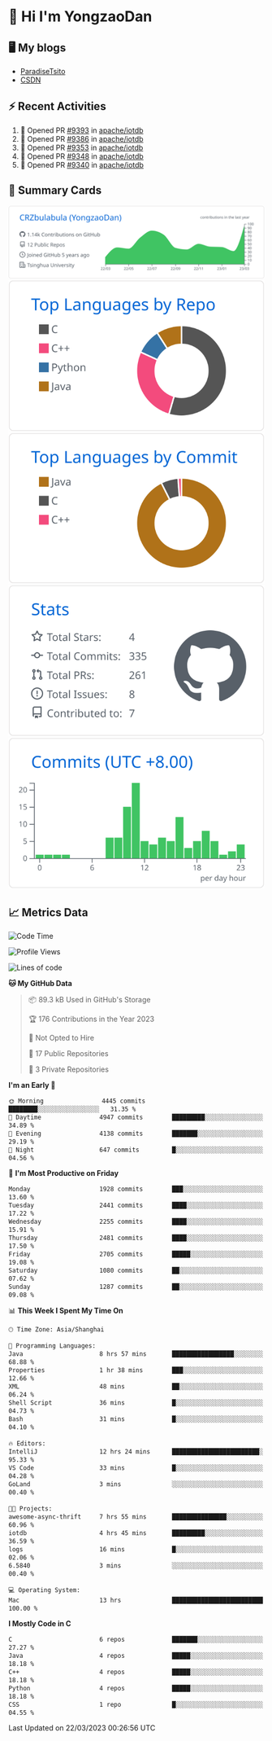 # 👋 Hi I'm YongzaoDan

## 🖥 My blogs
  + [ParadiseTsito](https://www.paradisetsito.love/)
  + [CSDN](https://blog.csdn.net/CRZbulabula?type=blog)

## ⚡ Recent Activities
<!--START_SECTION:activity-->
1. 💪 Opened PR [#9393](https://github.com/apache/iotdb/pull/9393) in [apache/iotdb](https://github.com/apache/iotdb)
2. 💪 Opened PR [#9386](https://github.com/apache/iotdb/pull/9386) in [apache/iotdb](https://github.com/apache/iotdb)
3. 💪 Opened PR [#9353](https://github.com/apache/iotdb/pull/9353) in [apache/iotdb](https://github.com/apache/iotdb)
4. 💪 Opened PR [#9348](https://github.com/apache/iotdb/pull/9348) in [apache/iotdb](https://github.com/apache/iotdb)
5. 💪 Opened PR [#9340](https://github.com/apache/iotdb/pull/9340) in [apache/iotdb](https://github.com/apache/iotdb)
<!--END_SECTION:activity-->

## 🎑 Summary Cards

[![](https://raw.githubusercontent.com/CRZbulabula/CRZbulabula/main/profile-summary-card-output/github/0-profile-details.svg)](https://github.com/vn7n24fzkq/github-profile-summary-cards)
[![](https://raw.githubusercontent.com/CRZbulabula/CRZbulabula/main/profile-summary-card-output/github/1-repos-per-language.svg)](https://github.com/vn7n24fzkq/github-profile-summary-cards) [![](https://raw.githubusercontent.com/CRZbulabula/CRZbulabula/main/profile-summary-card-output/github/2-most-commit-language.svg)](https://github.com/vn7n24fzkq/github-profile-summary-cards)
[![](https://raw.githubusercontent.com/CRZbulabula/CRZbulabula/main/profile-summary-card-output/github/3-stats.svg)](https://github.com/vn7n24fzkq/github-profile-summary-cards) [![](https://raw.githubusercontent.com/CRZbulabula/CRZbulabula/main/profile-summary-card-output/github/4-productive-time.svg)](https://github.com/vn7n24fzkq/github-profile-summary-cards)

## 📈 Metrics Data

<!--START_SECTION:waka-->
![Code Time](http://img.shields.io/badge/Code%20Time-13%20hrs-blue)

![Profile Views](http://img.shields.io/badge/Profile%20Views-478-blue)

![Lines of code](https://img.shields.io/badge/From%20Hello%20World%20I%27ve%20Written-14.1%20million%20lines%20of%20code-blue)

**🐱 My GitHub Data** 

> 📦 89.3 kB Used in GitHub's Storage 
 > 
> 🏆 176 Contributions in the Year 2023
 > 
> 🚫 Not Opted to Hire
 > 
> 📜 17 Public Repositories 
 > 
> 🔑 3 Private Repositories 
 > 
**I'm an Early 🐤** 

```text
🌞 Morning                4445 commits        ████████░░░░░░░░░░░░░░░░░   31.35 % 
🌆 Daytime                4947 commits        █████████░░░░░░░░░░░░░░░░   34.89 % 
🌃 Evening                4138 commits        ███████░░░░░░░░░░░░░░░░░░   29.19 % 
🌙 Night                  647 commits         █░░░░░░░░░░░░░░░░░░░░░░░░   04.56 % 
```
📅 **I'm Most Productive on Friday** 

```text
Monday                   1928 commits        ███░░░░░░░░░░░░░░░░░░░░░░   13.60 % 
Tuesday                  2441 commits        ████░░░░░░░░░░░░░░░░░░░░░   17.22 % 
Wednesday                2255 commits        ████░░░░░░░░░░░░░░░░░░░░░   15.91 % 
Thursday                 2481 commits        ████░░░░░░░░░░░░░░░░░░░░░   17.50 % 
Friday                   2705 commits        █████░░░░░░░░░░░░░░░░░░░░   19.08 % 
Saturday                 1080 commits        ██░░░░░░░░░░░░░░░░░░░░░░░   07.62 % 
Sunday                   1287 commits        ██░░░░░░░░░░░░░░░░░░░░░░░   09.08 % 
```


📊 **This Week I Spent My Time On** 

```text
🕑︎ Time Zone: Asia/Shanghai

💬 Programming Languages: 
Java                     8 hrs 57 mins       █████████████████░░░░░░░░   68.88 % 
Properties               1 hr 38 mins        ███░░░░░░░░░░░░░░░░░░░░░░   12.66 % 
XML                      48 mins             ██░░░░░░░░░░░░░░░░░░░░░░░   06.24 % 
Shell Script             36 mins             █░░░░░░░░░░░░░░░░░░░░░░░░   04.73 % 
Bash                     31 mins             █░░░░░░░░░░░░░░░░░░░░░░░░   04.10 % 

🔥 Editors: 
IntelliJ                 12 hrs 24 mins      ████████████████████████░   95.33 % 
VS Code                  33 mins             █░░░░░░░░░░░░░░░░░░░░░░░░   04.28 % 
GoLand                   3 mins              ░░░░░░░░░░░░░░░░░░░░░░░░░   00.40 % 

🐱‍💻 Projects: 
awesome-async-thrift     7 hrs 55 mins       ███████████████░░░░░░░░░░   60.96 % 
iotdb                    4 hrs 45 mins       █████████░░░░░░░░░░░░░░░░   36.59 % 
logs                     16 mins             █░░░░░░░░░░░░░░░░░░░░░░░░   02.06 % 
6.5840                   3 mins              ░░░░░░░░░░░░░░░░░░░░░░░░░   00.40 % 

💻 Operating System: 
Mac                      13 hrs              █████████████████████████   100.00 % 
```

**I Mostly Code in C** 

```text
C                        6 repos             ███████░░░░░░░░░░░░░░░░░░   27.27 % 
Java                     4 repos             █████░░░░░░░░░░░░░░░░░░░░   18.18 % 
C++                      4 repos             █████░░░░░░░░░░░░░░░░░░░░   18.18 % 
Python                   4 repos             █████░░░░░░░░░░░░░░░░░░░░   18.18 % 
CSS                      1 repo              █░░░░░░░░░░░░░░░░░░░░░░░░   04.55 % 
```




 Last Updated on 22/03/2023 00:26:56 UTC
<!--END_SECTION:waka-->

